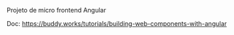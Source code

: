 Projeto de micro frontend Angular

Doc: https://buddy.works/tutorials/building-web-components-with-angular
